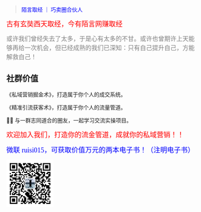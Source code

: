 
> <font face="黑体" color=blue>陌言取经 ｜ 巧卖圈合伙人</font>

  <font face="黑体" color=red size=4> 古有玄奘西天取经，今有陌言网赚取经</font>

  <font face="黑体" color=grey size=3>
   或许我们曾经失去了太多，于是心有太多的不甘。或许也曾期许上天能够再给一次机会，但已经成熟的我们已深知：只有自己提升自己，方能解救自己！
  </font> 

<!-- > 解密精准引流，打造流金管道，成就私域营销系统！ -->

## 社群价值
  
  《私域营销掘金术》，打造属于你个人的成交系统。

  《精准引流获客术》，打造属于你个人的流量管道。

   与一群志同道合的圈友，一起学习交流实操项目。

<font face="黑体" color=red size=4> 欢迎加入我们，打造你的流金管道，成就你的私域营销！！</font>

  <font face="黑体" color=blue size=4>微联 ruisi015，可获取价值万元的两本电子书！（注明电子书）</font>

  <img src="image/wt.jpeg" width = 125 height = 125 />

<!-- > ![wx](image/wt.jpeg) -->

<!-- [START](README.md) -->

